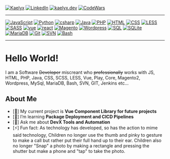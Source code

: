 [![Kaelyx][logo]][logo-url]
[![LinkedIn][linkedin-shield]][linkedin-url]
[![kaelyx.dev][portfolio-shield]][portfolio-url]
[![CodeWars][codewars-shield]][codewars-url]

---

[![JavaScript][js]][portfolio-url]
[![Python][python]][portfolio-url]
[![csharp][csharp]][portfolio-url]
[![Java][java]][portfolio-url]
[![PHP][php]][portfolio-url]
[![HTML][html]][portfolio-url]
[![CSS][css]][portfolio-url]
[![LESS][less]][portfolio-url]
[![SASS][scss]][portfolio-url]
[![vue][vue]][portfolio-url]
[![react][react]][portfolio-url]
[![Magento][magento]][portfolio-url]
[![Wordpress][wordpress]][portfolio-url]
[![SQL][sql]][portfolio-url]
[![SQLite][sqlite]][portfolio-url]
[![MariaDB][maria]][portfolio-url]
[![Git][git]][portfolio-url]
[![SVN][svn]][portfolio-url]
[![Bash][bash]][portfolio-url]

---
# Hello World!

I am a Software ~~Developer~~ miscreant who ~~professionally~~ works with JS, HTML, PHP, Java, CSS, SCSS, LESS, Vue, Play, Core, Magento2, Wordpress, MySql, MariaDB, Bash, SVN, GIT, Jenkins etc...

## About Me
- [🔭] My current project is **Vue Component Library for future projects**
- [🌱] I’m learning **Package Deployment and CICD Pipelines**
- [💬] Ask me about **DevX Tools and Automation**
- [⚡] Fun fact: As technology has developed, so has the action to mime said technology, Children no longer use the thumb and pinky to gesture to make a call but rather put their full hand up to their ear. Children also no longer "Snap" a photo by making a rectangle and pressing the shutter but make a phone and "tap" to take the photo.

[logo]: https://github.com/user-attachments/assets/76c67908-bd6c-403a-bc0f-478ff31db404
[logo-url]: https://kaelyx.dev
[portfolio-shield]: https://img.shields.io/badge/-Portfolio-black.svg?style=for-the-badge&colorB=d6a6f5
[portfolio-url]: https://kaelyx.dev
[linkedin-shield]: https://img.shields.io/badge/-LinkedIn-black.svg?style=for-the-badge&colorB=d6a6f5
[linkedin-url]: https://linkedin.com/in/kaelyx
[codewars-shield]: https://img.shields.io/badge/-Code%20Wars-black.svg?style=for-the-badge&colorB=d6a6f5
[codewars-url]: https://www.codewars.com/users/kaelyx

[js]: https://img.shields.io/badge/-JavaScript-black.svg?style=for-the-badge&logo=javascript&colorB=6a33a3
[python]: https://img.shields.io/badge/-Python-black.svg?style=for-the-badge&logo=python&colorB=6a33a3
[java]: https://img.shields.io/badge/-Java-black.svg?style=for-the-badge&logo=java&colorB=6a33a3
[csharp]: https://img.shields.io/badge/-CSharp-black.svg?style=for-the-badge&logo=csharp&colorB=6a33a3
[html]: https://img.shields.io/badge/-HTML-black.svg?style=for-the-badge&logo=html&colorB=6a33a3
[php]: https://img.shields.io/badge/-PHP-black.svg?style=for-the-badge&logo=php&colorB=6a33a3
[css]: https://img.shields.io/badge/-CSS-black.svg?style=for-the-badge&logo=css&colorB=6a33a3

[less]: https://img.shields.io/badge/-LESS-black.svg?style=for-the-badge&logo=less&colorB=6a33a3
[scss]: https://img.shields.io/badge/-SASS-black.svg?style=for-the-badge&logo=css&colorB=6a33a3
[vue]: https://img.shields.io/badge/-Vue-black.svg?style=for-the-badge&logo=vue&colorB=6a33a3
[react]: https://img.shields.io/badge/-React-black.svg?style=for-the-badge&logo=react&colorB=6a33a3
[magento]: https://img.shields.io/badge/-Magento-black.svg?style=for-the-badge&logo=magento&colorB=6a33a3
[wordpress]: https://img.shields.io/badge/-Wordpress-black.svg?style=for-the-badge&logo=wordpress&colorB=6a33a3

[sql]: https://img.shields.io/badge/-SQL-black.svg?style=for-the-badge&logo=sql&colorB=6a33a3
[maria]: https://img.shields.io/badge/-MariaDB-black.svg?style=for-the-badge&logo=mariadb&colorB=6a33a3
[sqlite]:https://img.shields.io/badge/-SQLite-black.svg?style=for-the-badge&logo=sqlite&colorB=6a33a3

[bash]: https://img.shields.io/badge/-Bash-black.svg?style=for-the-badge&logo=bash&colorB=6a33a3
[svn]: https://img.shields.io/badge/-SVN-black.svg?style=for-the-badge&logo=subversion&colorB=6a33a3
[git]: https://img.shields.io/badge/-Git-black.svg?style=for-the-badge&logo=git&colorB=6a33a3
